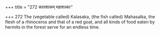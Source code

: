 +++
title = "272 कालशाकम् महाशल्काः"

+++
272	The (vegetable called) Kalasaka, (the fish called) Mahasalka, the flesh of a rhinoceros and that of a red goat, and all kinds of food eaten by hermits in the forest serve for an endless time.